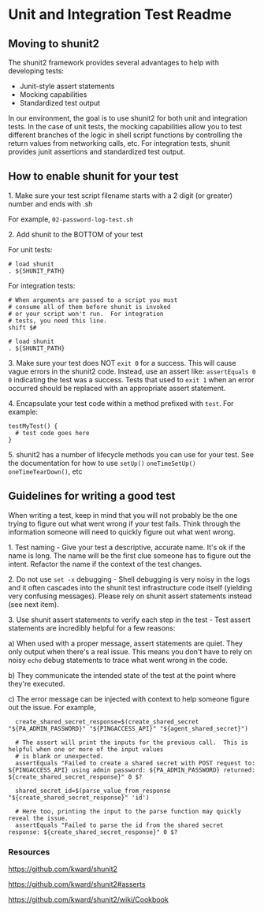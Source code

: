 # Unit and Integration Test Readme

## Moving to shunit2

The shunit2 framework provides several advantages to help with developing tests:
* Junit-style assert statements
* Mocking capabilities
* Standardized test output

In our environment, the goal is to use shunit2 for both unit and integration tests.
In the case of unit tests, the mocking capabilities allow you to test different branches of
the logic in shell script functions by controlling the return values from networking calls, etc.
For integration tests, shunit provides junit assertions and standardized test output.

## How to enable shunit for your test
1\. Make sure your test script filename starts with a 2 digit (or greater) number and ends with .sh

For example, `02-password-log-test.sh` 

2\. Add shunit to the BOTTOM of your test

For unit tests:

```
# load shunit
. ${SHUNIT_PATH}
```

For integration tests:

```
# When arguments are passed to a script you must
# consume all of them before shunit is invoked
# or your script won't run.  For integration
# tests, you need this line.
shift $#

# load shunit
. ${SHUNIT_PATH}
```

3\. Make sure your test does NOT `exit 0` for a success.  This will cause vague errors in the
shunit2 code.  Instead, use an assert like: `assertEquals 0 0` indicating the test was a success.
Tests that used to `exit 1` when an error occurred should be replaced with an appropriate assert statement.

4\. Encapsulate your test code within a method prefixed with `test`.  For example:

```
testMyTest() {
  # test code goes here
}
```

5\. shunit2 has a number of lifecycle methods you can use for your test.  See the documentation for
how to use `setUp()` `oneTimeSetUp()` `oneTimeTearDown()`, etc


## Guidelines for writing a good test

When writing a test, keep in mind that you will not probably be the one trying to figure out
what went wrong if your test fails.  Think through the information someone will need to quickly figure 
out what went wrong.

1\. Test naming - Give your test a descriptive, accurate name.  It's ok if the name is long.  The
 name will be the first clue someone has to figure out the intent.  Refactor the name if the context 
 of the test changes.

2\. Do not use `set -x` debugging - Shell debugging is very noisy in the logs and it often 
 cascades into the shunit test infrastructure code itself (yielding very confusing messages).  Please 
 rely on shunit assert statements instead (see next item).

3\. Use shunit assert statements to verify each step in the test - Test assert statements are incredibly 
helpful for a few reasons:

  a) When used with a proper message, assert statements are quiet.  They only output when there's 
    a real issue.  This means you don't have to rely on noisy `echo` debug statements to trace what went 
    wrong in the code.
  
  b) They communicate the intended state of the test at the point where they're executed. 
  
  c) The error message can be injected with context to help someone figure out the issue.  For example,
  
```
  create_shared_secret_response=$(create_shared_secret "${PA_ADMIN_PASSWORD}" "${PINGACCESS_API}" "${agent_shared_secret}")
  
  # The assert will print the inputs for the previous call.  This is helpful when one or more of the input values
  # is blank or unexpected.
  assertEquals "Failed to create a shared secret with POST request to: ${PINGACCESS_API} using admin password: ${PA_ADMIN_PASSWORD} returned: ${create_shared_secret_response}" 0 $?

  shared_secret_id=$(parse_value_from_response "${create_shared_secret_response}" 'id')
  
  # Here too, printing the input to the parse function may quickly reveal the issue.
  assertEquals "Failed to parse the id from the shared secret response: ${create_shared_secret_response}" 0 $?
```

### Resources

https://github.com/kward/shunit2

https://github.com/kward/shunit2#asserts

https://github.com/kward/shunit2/wiki/Cookbook
